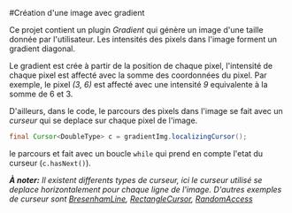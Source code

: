 #Création d'une image avec gradient

Ce projet contient un plugin _Gradient_ qui génère un image d'une taille donnée par l'utilisateur. Les intensités des pixels dans l'image forment un gradient diagonal.

Le gradient est crée à partir de la position de chaque pixel, l'intensité de chaque pixel est affecté avec la somme des coordonnées du pixel. Par exemple, le pixel _(3, 6)_ est affecté avec une intensité _9_ equivalente à la somme de 6 et 3.

D'ailleurs, dans le code, le parcours des pixels dans l'image se fait avec un _curseur_ qui se deplace sur chaque pixel de l'image.

```java
final Cursor<DoubleType> c = gradientImg.localizingCursor();
```

le parcours et fait avec un boucle `while` qui prend en compte l'etat du curseur (`c.hasNext()`).

_**À noter:** Il existent differents types de curseur, ici le curseur utilisé se deplace horizontalement pour chaque ligne de l'image. D'autres exemples de curseur sont [BresenhamLine](http://javadoc.scijava.org/ImgLib2/net/imglib2/algorithm/region/BresenhamLine.html), [RectangleCursor](http://javadoc.scijava.org/ImgLib2/net/imglib2/algorithm/region/localneighborhood/RectangleCursor.html), [RandomAccess](http://javadoc.scijava.org/ImgLib2/net/imglib2/RandomAccess.html)_